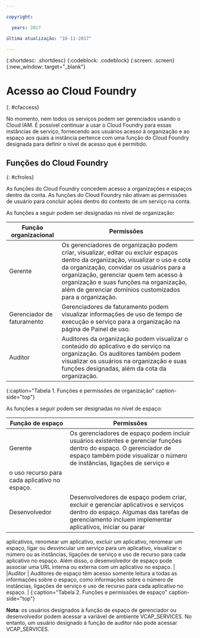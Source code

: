 ```yaml
---

copyright:

  years: 2017

última atualização: "16-11-2017"

---
```


{:shortdesc: .shortdesc}
{:codeblock: .codeblock}
{:screen: .screen}
{:new_window: target="_blank"}

# Acesso ao Cloud Foundry
{: #cfaccess}

No momento, nem todos os serviços podem ser gerenciados usando o Cloud IAM. É possível continuar a usar o Cloud Foundry para essas instâncias de serviço, fornecendo aos usuários acesso à organização e ao espaço aos quais a instância pertence com uma função do Cloud Foundry designada para definir o nível de acesso que é permitido.


## Funções do Cloud Foundry
{: #cfroles}

As funções do Cloud Foundry concedem acesso a organizações e espaços dentro da conta. As funções do Cloud Foundry não ativam as permissões de usuário para concluir ações dentro do contexto de um serviço na conta. 

As funções a seguir podem ser designadas no nível de organização:

| Função organizacional | Permissões |
|-------------------|-------------|
|Gerente | Os gerenciadores de organização podem criar, visualizar, editar ou excluir espaços dentro da organização, visualizar o uso e cota da organização, convidar os usuários para a organização, gerenciar quem tem acesso à organização e suas funções na organização, além de gerenciar domínios customizados para a organização. |
|Gerenciador de faturamento | Gerenciadores de faturamento podem visualizar informações de uso de tempo de execução e serviço para a organização na página de Painel de uso.  |
|Auditor | Auditores da organização podem visualizar o conteúdo do aplicativo e do serviço na organização. Os auditores também podem visualizar os usuários na organização e suas funções designadas, além da cota da organização. |
{:caption="Tabela 1. Funções e permissões de organização" caption-side="top"}

As funções a seguir podem ser designadas no nível de espaço:

| Função de espaço | Permissões |
|------------|-------------|
|Gerente | Os gerenciadores de espaço podem incluir usuários existentes e gerenciar funções dentro do espaço. O gerenciador de espaço também pode visualizar o número de instâncias, ligações de serviço e
o uso recurso para cada aplicativo no espaço. |
|Desenvolvedor | Desenvolvedores de espaço podem criar, excluir e gerenciar aplicativos e serviços dentro do espaço. Algumas das tarefas de gerenciamento incluem implementar aplicativos, iniciar ou parar
aplicativos, renomear um aplicativo, excluir um aplicativo, renomear um espaço, ligar ou desvincular um serviço para um aplicativo, visualizar o número ou as instâncias, ligações de serviço e uso de recurso
para cada aplicativo no espaço. Além disso, o desenvolvedor de espaço pode associar uma URL interna ou externa com um aplicativo no espaço.   |
|Auditor | Auditores de espaço têm acesso somente leitura a todas as informações sobre o espaço, como informações sobre o número de instâncias, ligações de serviço e uso de recurso para cada aplicativo no
espaço. |
{:caption="Tabela 2. Funções e permissões de espaço" caption-side="top"}

**Nota**: os usuários designados à função de espaço de gerenciador ou desenvolvedor podem acessar a variável de ambiente VCAP_SERVICES. No entanto, um usuário designado à função de auditor não pode acessar VCAP_SERVICES.

